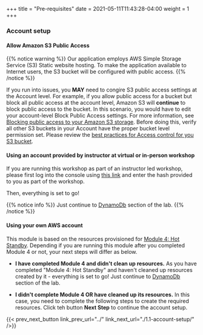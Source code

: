 +++
title = "Pre-requisites"
date =  2021-05-11T11:43:28-04:00
weight = 1
+++

### Account setup 

#### Allow Amazon S3 Public Access

{{% notice warning %}}
Our application employs AWS Simple Storage Service (S3) Static website hosting. To make the application available to Internet users, the S3 bucket will be configured with public access. 
{{% /notice %}}


If you run into issues, you **MAY** need to congire S3 public access settings at the Account level. For example, if you allow public access for a bucket but block all public access at the account level, Amazon S3 will **continue** to block public access to the bucket. In this scenario, you would have to edit your account-level Block Public Access settings. For more information, see [Blocking public access to your Amazon S3 storage](https://docs.aws.amazon.com/AmazonS3/latest/userguide/access-control-block-public-access.html). Before doing this, verify all other S3 buckets in your Account have the proper bucket level permission set. Please review the [best practices for Access control for you S3 bucket](https://docs.aws.amazon.com/AmazonS3/latest/userguide/access-control-best-practices.html).

#### Using an account provided by instructor at virtual or in-person workshop

If you are running this workshop as part of an instructor led workshop, please first log into the console using [this link](https://dashboard.eventengine.run/) and enter the hash provided to you as part of the workshop.

Then, everything is set to go! 

{{% notice info %}}
Just continue to [DynamoDb](/reliability/disaster-recovery/workshop_5/2-dynamodb/) section of the lab.
{{% /notice %}}

#### Using your own AWS account

This module is based on the resources provisioned for [Module 4: Hot Standby](/reliability/disaster-recovery/workshop_4/). Depending if you are running this module after you completed Module 4 or not, your next steps will differ as below.  

* **I have completed Module 4 and didn't clean up resources.** As you have completed "Module 4: Hot Standby" and haven't cleaned up resources created by it - everything is set to go! Just continue to [DynamoDb](/reliability/disaster-recovery/workshop_5/2-dynamodb/) section of the lab.


* **I didn't complete Module 4 OR have cleaned up its resources.** In this case, you need to complete the following steps to create the required resources. Click teh button **Next Step** to continue the account setup.

{{< prev_next_button link_prev_url="../" link_next_url="./1.1-account-setup/" />}}

